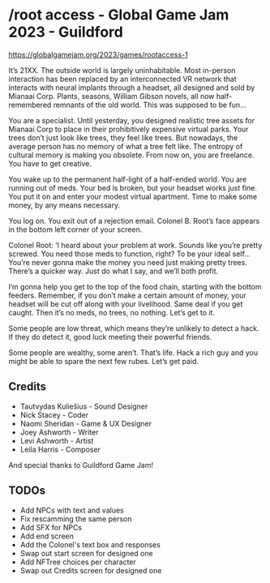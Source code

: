 # /root access - Global Game Jam 2023 - Guildford
 
https://globalgamejam.org/2023/games/rootaccess-1

It’s 21XX. The outside world is largely uninhabitable. Most in-person interaction has been replaced by an interconnected VR network that interacts with neural implants through a headset, all designed and sold by Mianaai Corp. Plants, seasons, William Gibson novels, all now half-remembered remnants of the old world. This was supposed to be fun…

You are a specialist. Until yesterday, you designed realistic tree assets for Mianaai Corp to place in their prohibitively expensive virtual parks. Your trees don’t just look like trees, they feel like trees. But nowadays, the average person has no memory of what a tree felt like. The entropy of cultural memory is making you obsolete. From now on, you are freelance. You have to get creative.

You wake up to the permanent half-light of a half-ended world. You are running out of meds. Your bed is broken, but your headset works just fine. You put it on and enter your modest virtual apartment. Time to make some money, by any means necessary.

You log on. You exit out of a rejection email. Colonel B. Root’s face appears in the bottom left corner of your screen.

Colonel Root: ‘I heard about your problem at work. Sounds like you’re pretty screwed. You need those meds to function, right? To be your ideal self… You’re never gonna make the money you need just making pretty trees. There’s a quicker way. Just do what I say, and we’ll both profit.

I’m gonna help you get to the top of the food chain, starting with the bottom feeders. Remember, if you don’t make a certain amount of money, your headset will be cut off along with your livelihood. Same deal if you get caught. Then it’s no meds, no trees, no nothing. Let’s get to it.

Some people are low threat, which means they’re unlikely to detect a hack. If they do detect it, good luck meeting their powerful friends.

Some people are wealthy, some aren’t. That’s life. Hack a rich guy and you might be able to spare the next few rubes. Let’s get paid.

## Credits

- Tautvydas Kuliešius - Sound Designer
- Nick Stacey - Coder
- Naomi Sheridan - Game & UX Designer
- Joey Ashworth - Writer
- Levi Ashworth - Artist
- Leila Harris - Composer

And special thanks to Guildford Game Jam!


## TODOs

- Add NPCs with text and values
- Fix rescamming the same person
- Add SFX for NPCs
- Add end screen
- Add the Colonel's text box and responses
- Swap out start screen for designed one
- Add NFTree choices per character
- Swap out Credits screen for designed one

